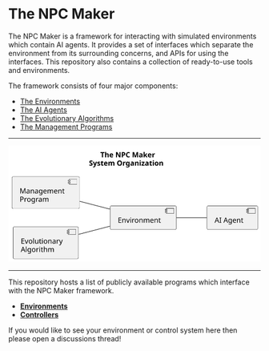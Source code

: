 # The NPC Maker #

The NPC Maker is a framework for interacting with simulated environments which
contain AI agents. It provides a set of interfaces which separate the
environment from its surrounding concerns, and APIs for using the interfaces.
This repository also contains a collection of ready-to-use tools and environments.

The framework consists of four major components:
* [The Environments](/docs/environments.md)
* [The AI Agents](/docs/controllers.md)
* [The Evolutionary Algorithms](/docs/evolution.md)
* [The Management Programs](/docs/management.md)

---

![System Organization Diagram](/docs/images/system_organization.svg)

---

This repository hosts a list of publicly available programs which interface
with the NPC Maker framework.

* [**Environments**](environments.md)  
* [**Controllers**](controllers.md)  

If you would like to see your environment or control system here then please
open a discussions thread!

